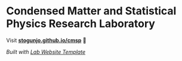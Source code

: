
# Condensed Matter and Statistical Physics Research Laboratory

Visit **[stogunjo.github.io/cmsp](https://stogunjo.github.io/cmsp)** 🚀

_Built with [Lab Website Template](https://greene-lab.gitbook.io/lab-website-template-docs)_
